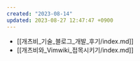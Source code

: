 ```yaml
---
created: "2023-08-14"
updated: 2023-08-27 12:47:47 +0900
---
```


- [[개츠비_기술_블로그_개발_후기/index.md]]
- [[개츠비와_Vimwiki_접목시키기/index.md]]
